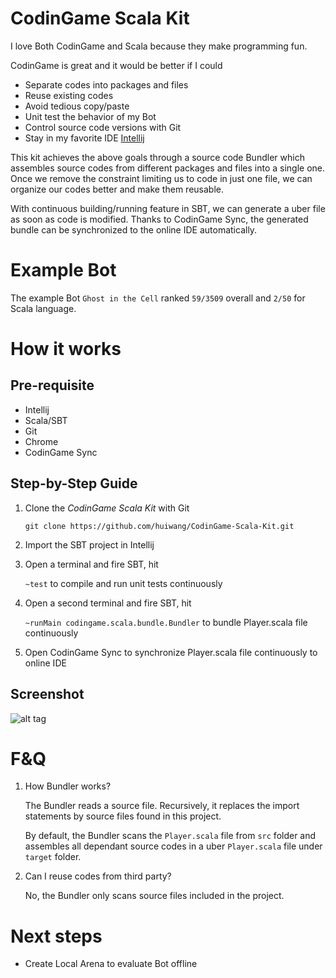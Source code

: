 # CodinGame Scala Kit
I love Both CodinGame and Scala because they make programming fun.

CodinGame is great and it would be better if I could
- Separate codes into packages and files
- Reuse existing codes
- Avoid tedious copy/paste
- Unit test the behavior of my Bot
- Control source code versions with Git
- Stay in my favorite IDE [Intellij](https://www.jetbrains.com/idea/)

This kit achieves the above goals through a source code Bundler which assembles source codes from different packages and files into a single one.
Once we remove the constraint limiting us to code in just one file, we can organize our codes better and make them  reusable.

With continuous building/running feature in SBT, we can generate a uber file as soon as code is modified. 
Thanks to CodinGame Sync, the generated bundle can be synchronized to the online IDE automatically.

# Example Bot
The example Bot `Ghost in the Cell` ranked `59/3509` overall and `2/50` for Scala language.

# How it works

## Pre-requisite
- Intellij
- Scala/SBT
- Git
- Chrome
- CodinGame Sync

## Step-by-Step Guide

1. Clone the _CodinGame Scala Kit_ with Git

    `git clone https://github.com/huiwang/CodinGame-Scala-Kit.git`

2. Import the SBT project in Intellij
3. Open a terminal and fire SBT, hit

    `~test` to compile and run unit tests continuously

4. Open a second terminal and fire SBT, hit

    `~runMain codingame.scala.bundle.Bundler` to bundle Player.scala file continuously

5. Open CodinGame Sync to synchronize Player.scala file continuously to online IDE

## Screenshot
![alt tag](./asset/screenshot.png)



# F&Q
1. How Bundler works?

    The Bundler reads a source file. Recursively, it replaces the import statements by source files found in this project.
    
    By default, the Bundler scans the `Player.scala` file from `src` folder and assembles all dependant source codes in a uber `Player.scala` file under `target` folder.
    
2. Can I reuse codes from third party?

    No, the Bundler only scans source files included in the project.   
    
# Next steps

- Create Local Arena to evaluate Bot offline
